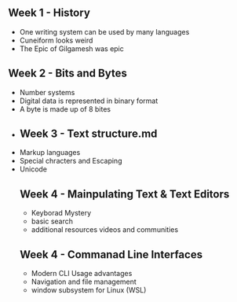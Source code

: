 ## Week 1 - History
- One writing system can be used by many languages
- Cuneiform looks weird
- The Epic of Gilgamesh was epic
## Week 2 - Bits and Bytes
- Number systems
- Digital data is represented in binary format
- A byte is made up of 8 bites
- ## Week 3 - Text structure.md
- Markup languages
- Special chracters and Escaping
- Unicode
  ## Week 4 - Mainpulating Text & Text Editors
  - Keyborad Mystery
  - basic search
  - additional resources videos and communities
  ## Week 4 - Commanad Line Interfaces
  - Modern CLI Usage advantages
  - Navigation and file management
  - window subsystem for Linux (WSL)
